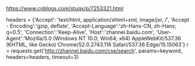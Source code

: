 https://www.cnblogs.com/stuqx/p/7253321.html

headers = {'Accept': 'text/html, application/xhtml+xml, image/jxr, */*',
               'Accept - Encoding':'gzip, deflate',
               'Accept-Language':'zh-Hans-CN, zh-Hans; q=0.5',
               'Connection':'Keep-Alive',
               'Host':'zhannei.baidu.com',
               'User-Agent':'Mozilla/5.0 (Windows NT 10.0; Win64; x64) AppleWebKit/537.36 (KHTML, like Gecko) Chrome/52.0.2743.116 Safari/537.36 Edge/15.15063'}
r = requests.get('http://zhannei.baidu.com/cse/search', params=keyword, headers=headers, timeout=3)